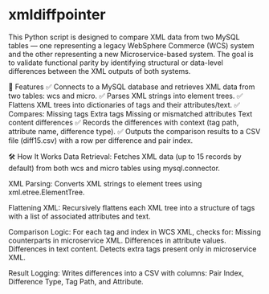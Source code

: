# xmldiffpointer
This Python script is designed to compare XML data from two MySQL tables — one representing a legacy WebSphere Commerce (WCS) system and the other representing a new Microservice-based system. The goal is to validate functional parity by identifying structural or data-level differences between the XML outputs of both systems.

🚀 Features
✅ Connects to a MySQL database and retrieves XML data from two tables: wcs and micro.
✅ Parses XML strings into element trees.
✅ Flattens XML trees into dictionaries of tags and their attributes/text.
✅ Compares:
Missing tags
Extra tags
Missing or mismatched attributes
Text content differences
✅ Records the differences with context (tag path, attribute name, difference type).
✅ Outputs the comparison results to a CSV file (diff15.csv) with a row per difference and pair index.

🛠️ How It Works
Data Retrieval:
Fetches XML data (up to 15 records by default) from both wcs and micro tables using mysql.connector.

XML Parsing:
Converts XML strings to element trees using xml.etree.ElementTree.

Flattening XML:
Recursively flattens each XML tree into a structure of tags with a list of associated attributes and text.

Comparison Logic:
For each tag and index in WCS XML, checks for:
Missing counterparts in microservice XML.
Differences in attribute values.
Differences in text content.
Detects extra tags present only in microservice XML.

Result Logging:
Writes differences into a CSV with columns: Pair Index, Difference Type, Tag Path, and Attribute.
